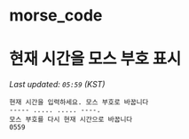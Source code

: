 # morse_code
# 현재 시간을 모스 부호 표시
<!-- MORSE_TIME_START -->
_Last updated: `05:59` (KST)_

```
현재 시간을 입력하세요. 모스 부호로 바꿉니다
----- ..... ..... ----.
모스 부호를 다시 현재 시간으로 바꿉니다
0559
```
<!-- MORSE_TIME_END -->
